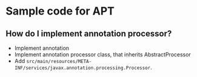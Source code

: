 # Sample code for APT

## How do I implement annotation processor?

 * Implement annotation
 * Implement annotation processor class, that inherits AbstractProcessor
 * Add `src/main/resources/META-INF/services/javax.annotation.processing.Processor`.

